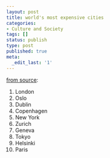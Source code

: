 ```yaml
---
layout: post
title: world's most expensive cities
categories:
- Culture and Society
tags: []
status: publish
type: post
published: true
meta:
  _edit_last: '1'
---
```

<a href="http://www.citymayors.com/economics/expensive_cities2.html">from source</a>:
<ol>
	<li>London<span> </span></li>
	<li>Oslo<span> </span></li>
	<li>Dublin<span> </span></li>
	<li>Copenhagen<span> </span></li>
	<li>New York<span> </span></li>
	<li>Zurich<span> </span></li>
	<li>Geneva<span> </span></li>
	<li>Tokyo<span> </span></li>
	<li>Helsinki<span> </span></li>
	<li>Paris<span> </span></li>
</ol>
